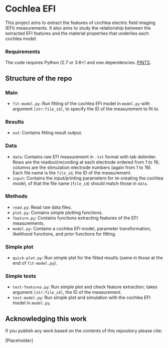 # Cochlea EFI

This project aims to extract the features of cochlea electric field imaging (EFI) measurements.
It also aims to study the relationship between the extracted EFI features and the material properties that underlies each cochlea model.

### Requirements

The code requires Python (2.7 or 3.6+) and one dependencies:
[PINTS](https://github.com/pints-team/pints#installing-pints).


## Structure of the repo

### Main
- `fit-model.py`: Run fitting of the cochlea EFI model in `model.py` with argument `[str:file_id]`, to specify the ID of the measurement to fit to.

### Results
- `out`: Contains fitting result output.

### Data
- `data`: Contains raw EFI measurement in `.txt` format with tab delimiter.
Rows are the readout/recording at each electrode ordered from 1 to 16; columns are the stimulation electrode numbers (again from 1 to 16).
Each file name is the `file_id`, the ID of the measurement.
- `input`: Contains the input/printing parameters for re-creating the cochlea model, of that the file name (`file_id`) should match those in `data`.

### Methods
- `read.py`: Read raw data files.
- `plot.py`: Contains simple plotting functions.
- `feature.py`: Contains functions extracting features of the EFI measurements.
- `model.py`: Contains a cochlea EFI model, parameter transformation, likelihood functions, and prior functions for fitting.

### Simple plot
- `quick-plot.py`: Run simple plot for the fitted results (same in those at the end of `fit-model.py`).

### Simple tests
- `test-features.py`: Run simple plot and check feature extraction;
takes argument `[str:file_id]`, the ID of the measurement.
- `test-model.py`: Run simple plot and simulation with the cochlea EFI model in `model.py`.


## Acknowledging this work

If you publish any work based on the contents of this repository please cite:

[Placeholder]

